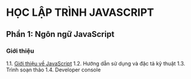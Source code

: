 # HỌC LẬP TRÌNH JAVASCRIPT

## Phần 1: Ngôn ngữ JavaScript

### Giới thiệu

1.1. [Giới thiệu về JavaScript](js-part-1/introduction-to-javascript.md)
1.2. Hướng dẫn sử dụng và đặc tả kỹ thuật
1.3. Trình soạn thảo
1.4. Developer console